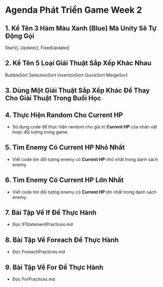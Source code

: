 # Agenda Phát Triển Game Week 2

## 1. Kể Tên 3 Hàm Màu Xanh (Blue) Mà Unity Sẽ Tự Động Gọi
Start(), Update(), FixedUpdate()

## 2. Kể Tên 5 Loại Giải Thuật Sắp Xếp Khác Nhau
BubbleSort
SelectionSort
InsertionSort
QuickSort
MergeSort

## 3. Dùng Một Giải Thuật Sắp Xếp Khác Để Thay Cho Giải Thuật Trong Buổi Học

## 4. Thực Hiện Random Cho Current HP

- Sử dụng code để thực hiện random cho giá trị **Current HP** của nhân vật hoặc đối tượng trong game.

## 5. Tìm Enemy Có Current HP Nhỏ Nhất

- Viết code tìm đối tượng enemy có **Current HP** nhỏ nhất trong danh sách enemy.

## 6. Tìm Enemy Có Current HP Lớn Nhất

- Viết code tìm đối tượng enemy có **Current HP** lớn nhất trong danh sách enemy.

## 7. Bài Tập Về If Để Thực Hành

- Đọc IFStatementPractices.md

## 8. Bài Tập Về Foreach Để Thực Hành

- Đọc ForeachPractices.md

## 9. Bài Tập Về For Để Thực Hành

- Đọc ForPractices.md
